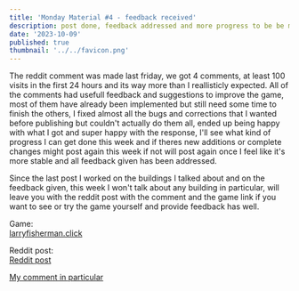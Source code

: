 ```yaml
---
title: 'Monday Material #4 - feedback received'
description: post done, feedback addressed and more progress to be be made
date: '2023-10-09'
published: true
thumbnail: '../../favicon.png'
---
```


The reddit comment was made last friday, we got 4 comments, at least 100 visits in the first 24 hours and its way more than I reallisticly expected. All of the comments had usefull feedback and suggestions to improve the game, most of them have already been implemented but still need some time to finish the others, I fixed almost all the bugs and corrections that I wanted before publishing but couldn't actually do them all, ended up being happy with what I got and super happy with the response, I'll see what kind of progress I can get done this week and if theres new additions or complete changes might post again this week if not will post again once I feel like it's more stable and all feedback given has been addressed.

Since the last post I worked on the buildings I talked about and on the feedback given, this week I won't talk about any building in particular, will leave you with the reddit post with the comment and the game link if you want to see or try the game yourself and provide feedback has well.

Game:<br>
[larryfisherman.click](https://larryfisherman.click/)

Reddit post:<br>
[Reddit post](https://www.reddit.com/r/incremental_games/comments/1712mbt/feedback_friday/)

[My comment in particular](https://www.reddit.com/r/incremental_games/comments/1712mbt/comment/k3qn8ds/?utm_source=share&utm_medium=web2x&context=3)
